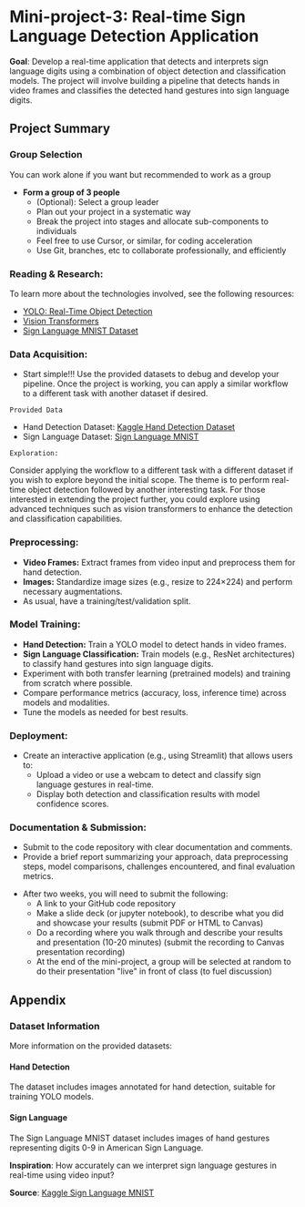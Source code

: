 # Mini-project-3: Real-time Sign Language Detection Application

**Goal**: Develop a real-time application that detects and interprets sign language digits using a combination of object detection and classification models. The project will involve building a pipeline that detects hands in video frames and classifies the detected hand gestures into sign language digits.

## Project Summary

### Group Selection

You can work alone if you want but recommended to work as a group

- **Form a group of 3 people**
  - (Optional): Select a group leader
  - Plan out your project in a systematic way 
  - Break the project into stages and allocate sub-components to individuals 
  - Feel free to use Cursor, or similar, for coding acceleration 
  - Use Git, branches, etc to collaborate professionally, and efficiently 

### Reading & Research:

To learn more about the technologies involved, see the following resources:

- [YOLO: Real-Time Object Detection](https://pjreddie.com/darknet/yolo/)
- [Vision Transformers](https://arxiv.org/abs/2010.11929)
- [Sign Language MNIST Dataset](https://www.kaggle.com/datasets/datamunge/sign-language-mnist)

### Data Acquisition:

- Start simple!!! Use the provided datasets to debug and develop your pipeline. Once the project is working, you can apply a similar workflow to a different task with another dataset if desired.

`Provided Data`

- Hand Detection Dataset: [Kaggle Hand Detection Dataset](https://www.kaggle.com/datasets/nomihsa965/hand-detection-dataset-vocyolo-format)
- Sign Language Dataset: [Sign Language MNIST](https://www.kaggle.com/datasets/datamunge/sign-language-mnist)

`Exploration:` 

Consider applying the workflow to a different task with a different dataset if you wish to explore beyond the initial scope. The theme is to perform real-time object detection followed by another interesting task. For those interested in extending the project further, you could explore using advanced techniques such as vision transformers to enhance the detection and classification capabilities.

### Preprocessing:

- **Video Frames:** Extract frames from video input and preprocess them for hand detection.
- **Images:** Standardize image sizes (e.g., resize to 224×224) and perform necessary augmentations.
- As usual, have a training/test/validation split.

### Model Training:

- **Hand Detection:** Train a YOLO model to detect hands in video frames.
- **Sign Language Classification:** Train models (e.g., ResNet architectures) to classify hand gestures into sign language digits.
- Experiment with both transfer learning (pretrained models) and training from scratch where possible.
- Compare performance metrics (accuracy, loss, inference time) across models and modalities.
- Tune the models as needed for best results.

### Deployment:

- Create an interactive application (e.g., using Streamlit) that allows users to:
  - Upload a video or use a webcam to detect and classify sign language gestures in real-time.
  - Display both detection and classification results with model confidence scores.

### Documentation & Submission:

- Submit to the code repository with clear documentation and comments.
- Provide a brief report summarizing your approach, data preprocessing steps, model comparisons, challenges encountered, and final evaluation metrics.
* After two weeks, you will need to submit the following:
  * A link to your GitHub code repository 
  * Make a slide deck (or jupyter notebook), to describe what you did and showcase your results (submit PDF or HTML to Canvas)
  * Do a recording where you walk through and describe your results and presentation (10-20 minutes) (submit the recording to Canvas presentation recording)
  * At the end of the mini-project, a group will be selected at random to do their presentation "live" in front of class (to fuel discussion)

## Appendix

### Dataset Information 

More information on the provided datasets:

#### Hand Detection

The dataset includes images annotated for hand detection, suitable for training YOLO models.

#### Sign Language

The Sign Language MNIST dataset includes images of hand gestures representing digits 0-9 in American Sign Language.

**Inspiration**: How accurately can we interpret sign language gestures in real-time using video input?

**Source**: [Kaggle Sign Language MNIST](https://www.kaggle.com/datasets/datamunge/sign-language-mnist)
